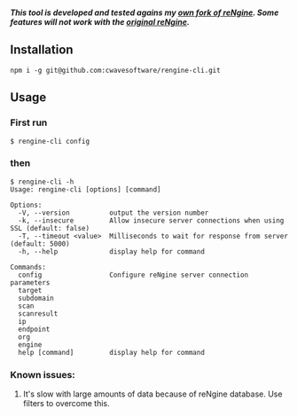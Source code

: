 <p align="center">
<img src=".github/banner.gif" alt=""/>
</p>

***This tool is developed and tested agains my [own fork of reNgine](http://github.com/cwavesoftware/rengine). Some features will not work with the [original reNgine](https://github.com/yogeshojha/rengine).***

## Installation
```
npm i -g git@github.com:cwavesoftware/rengine-cli.git
```

## Usage
### First run
```
$ rengine-cli config
```
### then
```
$ rengine-cli -h
Usage: rengine-cli [options] [command]

Options:
  -V, --version          output the version number
  -k, --insecure         Allow insecure server connections when using SSL (default: false)
  -T, --timeout <value>  Milliseconds to wait for response from server (default: 5000)
  -h, --help             display help for command

Commands:
  config                 Configure reNgine server connection parameters
  target
  subdomain
  scan
  scanresult
  ip
  endpoint
  org
  engine
  help [command]         display help for command
```

### Known issues:
1. It's slow with large amounts of data because of reNgine database. Use filters to overcome this.